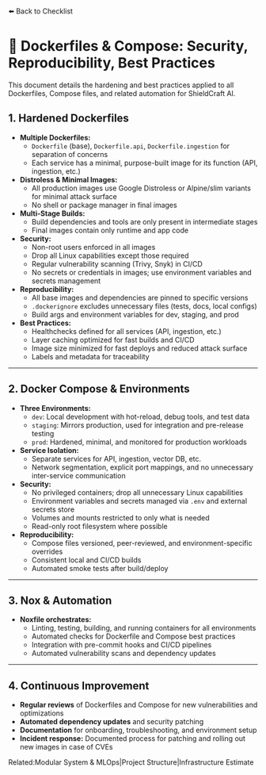 ⬅️ Back to Checklist

# 🐳 Dockerfiles & Compose: Security, Reproducibility, Best Practices

This document details the hardening and best practices applied to all Dockerfiles, Compose files, and related automation for ShieldCraft AI.

## 1. Hardened Dockerfiles

- **Multiple Dockerfiles:**
  - `Dockerfile` (base), `Dockerfile.api`, `Dockerfile.ingestion` for separation of concerns
  - Each service has a minimal, purpose-built image for its function (API, ingestion, etc.)
- **Distroless & Minimal Images:**
  - All production images use Google Distroless or Alpine/slim variants for minimal attack surface
  - No shell or package manager in final images
- **Multi-Stage Builds:**
  - Build dependencies and tools are only present in intermediate stages
  - Final images contain only runtime and app code
- **Security:**
  - Non-root users enforced in all images
  - Drop all Linux capabilities except those required
  - Regular vulnerability scanning (Trivy, Snyk) in CI/CD
  - No secrets or credentials in images; use environment variables and secrets management
- **Reproducibility:**
  - All base images and dependencies are pinned to specific versions
  - `.dockerignore` excludes unnecessary files (tests, docs, local configs)
  - Build args and environment variables for dev, staging, and prod
- **Best Practices:**
  - Healthchecks defined for all services (API, ingestion, etc.)
  - Layer caching optimized for fast builds and CI/CD
  - Image size minimized for fast deploys and reduced attack surface
  - Labels and metadata for traceability

---

## 2. Docker Compose & Environments

- **Three Environments:**
  - `dev`: Local development with hot-reload, debug tools, and test data
  - `staging`: Mirrors production, used for integration and pre-release testing
  - `prod`: Hardened, minimal, and monitored for production workloads
- **Service Isolation:**
  - Separate services for API, ingestion, vector DB, etc.
  - Network segmentation, explicit port mappings, and no unnecessary inter-service communication
- **Security:**
  - No privileged containers; drop all unnecessary Linux capabilities
  - Environment variables and secrets managed via `.env` and external secrets store
  - Volumes and mounts restricted to only what is needed
  - Read-only root filesystem where possible
- **Reproducibility:**
  - Compose files versioned, peer-reviewed, and environment-specific overrides
  - Consistent local and CI/CD builds
  - Automated smoke tests after build/deploy

---

## 3. Nox & Automation

- **Noxfile orchestrates:**
  - Linting, testing, building, and running containers for all environments
  - Automated checks for Dockerfile and Compose best practices
  - Integration with pre-commit hooks and CI/CD pipelines
  - Automated vulnerability scans and dependency updates

---

## 4. Continuous Improvement

- **Regular reviews** of Dockerfiles and Compose for new vulnerabilities and optimizations
- **Automated dependency updates** and security patching
- **Documentation** for onboarding, troubleshooting, and environment setup
- **Incident response:** Documented process for patching and rolling out new images in case of CVEs

Related:Modular System & MLOps|Project Structure|Infrastructure Estimate

<!-- Unhandled tags: em -->
